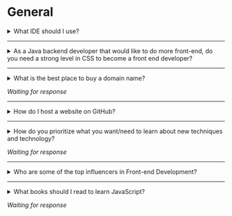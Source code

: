 # General

<details>
<summary>What IDE should I use?</summary>

> An integrated development environment (IDE) is a software suite that consolidates basic tools required to write and test software. Most Front End Devs work with code editors. Some may say code editors are not technically IDE, while most use the terms interchangeably.

An IDE is an essential part of any developers tool kit if you work in front end usually a great code editor is one that features a well-designed, super efficient, and ultra speedy user interface. There are several that do this well, there are also folks who think it's super important but it doesn't really matter. Ultimately it is a tool and none is necessarily better than another or "Best" you just choose the one that will make you a more efficient coder. The one you use is a matter of preference however here is a short list of the most popular.

-   [Visual Studio Code](https://code.visualstudio.com/)
-   [Notepad++](https://notepad-plus-plus.org/)
-   [Sublime Text](https://www.sublimetext.com/)
-   [Atom](https://atom.io/)
-   [Brackets](http://brackets.io/)

Once you've been programming for a bit you realize that the minimum requirements for front end code editors is that they assist you with a few essential functions such as syntax highlighting, suggestions to an extent and indentation, some may also have an integrated terminal, but then if you start trying out a few you start to develop a preference.

Someone may personally use a certain editor when first learning then perhaps switch to another since a professor or a tutorial instructor used it and it was easier to following along with the same editor. Keep in mind also most of these editors will offer the ability to add extensions and these can make programming much easier. If you search the web you will find tons of opinions on the best editors and the most popular extensions. The best part about extensions is that they are usually available to use, no matter the editor you have.

Here are some recent articles and videos about this topic:

-   [No One Cares What Code Editor You Use](https://codeburst.io/no-one-cares-what-code-editor-you-use-fff600355d36)
-   [Code Editors for Software Developers](https://medium.com/@Apiumhub/code-editors-for-software-developers-50570989e61a)
-   [The Best Code Editors Available 2018](https://wplook.com/13-best-code-editors-available-2018/)
-   [A Collection of the Best Code Editors](https://www.keycdn.com/blog/best-text-editors)
-   [Video: IDE vs Text Editors - 2018](https://www.youtube.com/watch?v=S_c4WBv4TMU)


</details>

----

<details>
<summary>As a Java backend developer that would like to do more front-end, do you need a strong level in CSS to become a front end developer?</summary>

As a frontend developer you would create the part of the website the user interacts with. You create an experience that follows a design, and shows data that usually comes from an api. In some cases the frontend also sends back structured data back to this api.

Styling a page or component is only part of the job of a frontend developer. A frontend developer also must keep in mind user experience (UX) and accessibility, must create a maintainable codebase where parts of the code can be re-used, and must create a usable interface between the frontend and the backend.

Without any knowledge of CSS you can still set up a basic websites with full frameworks such as [Bootstrap](https://getbootstrap.com/), who hide the nitty gritty details of styling behind predesigned components, with some basic styling options (e.g. centering) in the form of classes. With basic knowledge of CSS you can also use utility first frameworks such as [Tailwind](https://tailwindcss.com/docs/what-is-tailwind/), who hide common use-cases behind easy to use classes, while helping you to keep a consistent layout across devices and browsers.

How much CSS you actually need depends on the task you want to accomplish. If you create Wordpress templates, you likely will spend a lot of time on styling, but a lot of styling will be basic and a small part will consist of figuring out how to override some plugins styling without breaking the page. If you create frontend applications that consume backend apis, you will spend much more time on frontend logic rather than the visual details, will likely be able to use frameworks for the most part, but may need to create custom components from scratch. If your job is [to create iphones out of pure CSS](https://codepen.io/_fbrz/pen/vlrnd) you probably need a lot more experience with CSS.

As a last note I want to add that there is nothing wrong with leaning on frameworks to create presentable applications. You can use the developer console to learn how frameworks manage to accomplish certain styling. There are also plenty of examples out on the internet for problems people encountered when trying to accomplish certain tasks, with solutions you can try out yourself in case you get stuck.

</details>

----

<details>
<summary>What is the best place to buy a domain name?</summary>

If you know the answer to this question, please submit a pull request with the answer.

</details>

_Waiting for response_

----

<details>
<summary>How do I host a website on GitHub?</summary>

You can use GitHub pages. 
   1. Go to your repo, and select the Settings tab.
   2. Inside settings, go to the GitHub pages section.
   3. Choose the source code for your page from the Source options and click Save.
   4. You'll see a message in GitHub pages section with your sites URL. 

</details>




----

<details>
<summary>How do you prioritize what you want/need to learn about new techniques and technology?</summary>
  
If you know the answer to this question, please submit a pull request with the answer.

</details>

_Waiting for response_


----

<details>
<summary>Who are some of the top influencers in Front-end Development?</summary>
  
1. Dan Abramov (Twitter @dan_abramov)
2. 
3.
4.
5. 

</details>

----

<details>
<summary>What books should I read to learn JavaScript?</summary>
  
If you know the answer to this question, please submit a pull request with the answer.

</details>

_Waiting for response_
